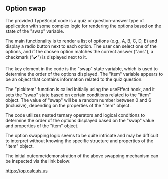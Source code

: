 ## Option swap

The provided TypeScript code is a quiz or question-answer type of application with some complex logic for rendering the options based on the state of the "swap" variable.

The main functionality is to render a list of options (e.g., A, B, C, D, E) and display a radio button next to each option. The user can select one of the options, and if the chosen option matches the correct answer ("ans"), a checkmark ("✔️") is displayed next to it.

The key element in the code is the "swap" state variable, which is used to determine the order of the options displayed. The "item" variable appears to be an object that contains information related to the quiz question.

The "pickItem" function is called initially using the useEffect hook, and it sets the "swap" state based on certain conditions related to the "item" object. The value of "swap" will be a random number between 0 and 6 (inclusive), depending on the properties of the "item" object.

The code utilizes nested ternary operators and logical conditions to determine the order of the options displayed based on the "swap" value and properties of the "item" object.

The option swapping logic seems to be quite intricate and may be difficult to interpret without knowing the specific structure and properties of the "item" object.

The initial outcome/demonstration of the above swapping mechanism can be inspected via the link below:

https://op.calcuis.us
